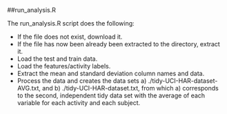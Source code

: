 ##run_analysis.R

The run_analysis.R script does the following:

- If the file does not exist, download it.
- If the file has now been already been extracted to the directory, extract it.
- Load the test and train data.
- Load the features/activity labels.
- Extract the mean and standard deviation column names and data.
- Process the data and creates the data sets a) ./tidy-UCI-HAR-dataset-AVG.txt, and b) ./tidy-UCI-HAR-dataset.txt, from which a) corresponds to the second, independent tidy data set with the average of each variable for each activity and each subject.
